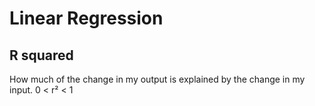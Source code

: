 # Linear Regression
## R squared
How much of the change in my output is explained by the change in my input.
0 < r² < 1 